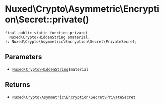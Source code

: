 # Nuxed\\Crypto\\Asymmetric\\Encryption\\Secret::private()




``` Hack
final public static function private(
  Nuxed\Crypto\HiddenString $material,
): Nuxed\Crypto\Asymmetric\Encryption\Secret\PrivateSecret;
```




## Parameters




+ [` Nuxed\Crypto\HiddenString `](<class.Nuxed.Crypto.HiddenString.md>)`` $material ``




## Returns




* [` Nuxed\Crypto\Asymmetric\Encryption\Secret\PrivateSecret `](<class.Nuxed.Crypto.Asymmetric.Encryption.Secret.PrivateSecret.md>)